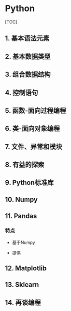 # Python

[TOC]

## 1. 基本语法元素

## 2. 基本数据类型

## 3. 组合数据结构

## 4. 控制语句

## 5. 函数-面向过程编程

## 6. 类-面向对象编程

## 7. 文件、异常和模块

## 8. 有益的探索

## 9. Python标准库

## 10. Numpy

## 11. Pandas

### 特点

- 基于Numpy

- 提供

## 12. Matplotlib

## 13. Sklearn

## 14. 再谈编程
